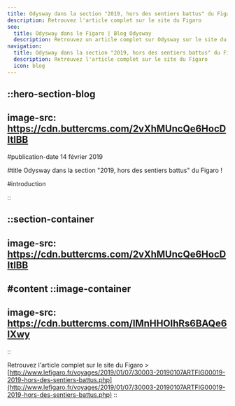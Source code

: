 ```yaml
---
title: Odysway dans la section "2019, hors des sentiers battus" du Figaro !
description: Retrouvez l'article complet sur le site du Figaro
seo:
  title: Odysway dans le Figaro | Blog Odysway
  description: Retrouvez un article complet sur Odysway sur le site du Figaro !
navigation:
  title: Odysway dans la section "2019, hors des sentiers battus" du Figaro !
  description: Retrouvez l'article complet sur le site du Figaro
  icon: blog
---
```


::hero-section-blog
---
image-src: https://cdn.buttercms.com/2vXhMUncQe6HocDItlBB
---
#publication-date
14 février 2019

#title
Odysway dans la section "2019, hors des sentiers battus" du Figaro !

#introduction

::

::section-container
---
image-src: https://cdn.buttercms.com/2vXhMUncQe6HocDItlBB
---
#content
::image-container
---
image-src: https://cdn.buttercms.com/lMnHHOIhRs6BAQe6lXwy
---
::

  
Retrouvez l'article complet sur le site du Figaro > [http://www.lefigaro.fr/voyages/2019/01/07/30003-20190107ARTFIG00019-2019-hors-des-sentiers-battus.php](http://www.lefigaro.fr/voyages/2019/01/07/30003-20190107ARTFIG00019-2019-hors-des-sentiers-battus.php)
::
